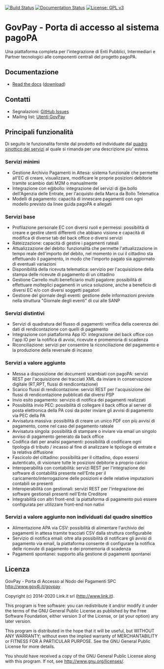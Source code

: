 [![Build Status](https://jenkins.link.it/govpay/job/govpay/job/master/badge/icon?job=GovPay)](https://jenkins.link.it/govpay/blue/organizations/jenkins/govpay/activity?branch=master)
[![Documentation Status](https://readthedocs.org/projects/govpay/badge/?version=master)](https://govpay.readthedocs.io/it/latest/?badge=master)
[![License: GPL v3](https://img.shields.io/badge/License-GPLv3-blue.svg)](https://raw.githubusercontent.com/link-it/govpay/master/LICENSE)

# GovPay - Porta di accesso al sistema pagoPA
Una piattaforma completa per l'integrazione di Enti Pubblici, Intermediari e Partner tecnologici alle componenti centrali del progetto pagoPA.

## Documentazione

- [Read the docs](https://govpay.readthedocs.io/it/latest/) ([download](https://readthedocs.org/projects/govpay/downloads/htmlzip/latest/))

## Contatti

- Segnalazioni: [GitHub Issues](https://github.com/link-it/GovPay/issues)
- Mailing list: [Utenti GovPay](http://www.gov4j.it/mailman/listinfo/utenti-govpay)

## Principali funzionalità

Di seguito le funzionalita fornite dal prodotto ed individuate dal [quadro sinottico dei servizi](https://www.pagopa.gov.it/it/pubbliche-amministrazioni/quadro-sinottico/) al
quale si rimanda per una descrizione piu' estesa.

### Servizi minimi

* Gestione Archivio Pagamenti in Attesa: sistema funzionale che permette all'EC di creare, visualizzare, modificare le proprie posizioni debitorie tramite scambio dati M2M o manualmente
* Integrazione con e@bollo: integrazione del servizi di @e.bollo dell'Agenzia delle Entrate, per l'acquisto della Marca da Bollo Telematica
* Modelli di pagamento: capacità di innescare pagamenti con ogni modello previsto da linee guida pagoPA e allegati

### Servizi base

* Profilazione personale EC con diversi ruoli e permessi: possibilità di creare e gestire utenti differenti che abbiano visione e capacità di modifica di diverse tab del back office o diversi servizi
* Rateizzazione: capacità di gestire i pagamenti rateali
* Attualizzazione del debito: funzionalità che permette l'attualizzazione in tempo reale dell'importo del debito, nel momento in cui il cittadino sta effettuando il pagamento, in modo che l'importo pagato sia aggiornato di eventuali variazioni
* Disponibilità della ricevuta telematica: servizio per l'acquisizione della stampa delle ricevute di pagamento di un cittadino
* Gestione Carrello multi beneficiario multi pagatore: possibilità di effettuare molteplici pagamenti in unica soluzione, anche a beneficio di diversi EC e/o con diversi soggetti pagatori
* Gestione del giornale degli eventi: gestione delle informazioni previste nella struttura "Giornale degli eventi" di cui alle SANP

### Servizi distintivi

* Servizi di quadratura del flusso di pagamenti: verifica della coerenza dei dati di rendicontazione con quelli di pagamento
* Integrazione con piattaforma App IO: integrazione del back office con l'app IO per la notifica di avvisi, ricevute e promemoria di scadenza
* Riconciliazione: servizi per consentire la riconciliazione del pagamento e la produzione della reversale di incasso

### Servizi a valore aggiunto

* Messa a disposizione dei documenti scambiati con pagoPA: servizi REST per l'acquisizione dei tracciati XML da inviare in conservazione digitale (RT,RPT, flussi di rendicontazione)
* Scarico flussi di rendicontazione: servizi REST per l'acquisizione dei flussi di rendicontazione pubblicati dai diversi PSP
* Invio esito pagamento: servizio di notifica dei pagamenti realizzati
* Possibilità invio PEC: possibilità di collegare il back office al server di posta elettronica della PA così da poter inviare gli avvisi di pagamento via PEC della PA
* Avvisatura massiva: possibilità di creare un unico PDF con più avvisi di pagamento, come nel caso del pagamento rateale
* Avvisatura singola: possibilità di stampare o inviare via email un singolo avviso di pagamento generato da back office
* Codifica dati per analisi pagamenti: possibilità di codificare ogni tipologia di tributo / incasso al fine di analizzare le tipologie di entrate e la relativa diffusione
* Fascicolo del cittadino: possibilità per il cittadino, dopo essersi autenticato, di visionare tutte le posizioni debitorie a proprio carico
* Interoperabilità con contabilità: servizi REST per l'integrazione dei software di contabilità presente nell'Ente per il caricamento/interrogazione delle posizioni e delle relative imputazioni contabili se presenti
* Interoperabilità con gestionali: servizi REST per l'integrazione dei software gestionali presenti nell'Ente Creditore	
* Integrabilità con altri front-end: la piattaforma di pagamento può essere configurata per utilizzare front-end non nativi

### Servizi a valore aggiunto non individuati dal quadro sinottico

* Alimentazione APA via CSV: possibilità di alimentare l'archivio dei pagamenti in attesa tramite tracciati CSV dalla struttura configurabile
* Servizio di notifica email: oltre alla possibilità di notificare gli avvisi di pagamento via email, la piattaforma consente di configurare la notifica delle ricevute di pagamento e dei promemoria di scadenza
* Pagamenti spontanei: supporto alla gestione di pagamenti spontanei

## Licenza

GovPay - Porta di Accesso al Nodo dei Pagamenti SPC
http://www.gov4j.it/govpay

Copyright (c) 2014-2020 Link.it srl (http://www.link.it).

This program is free software: you can redistribute it and/or modify
it under the terms of the GNU General Public License as published by
the Free Software Foundation, either version 3 of the License, or
(at your option) any later version.

This program is distributed in the hope that it will be useful,
but WITHOUT ANY WARRANTY; without even the implied warranty of
MERCHANTABILITY or FITNESS FOR A PARTICULAR PURPOSE.  See the
GNU General Public License for more details.

You should have received a copy of the GNU General Public License
along with this program. If not, see <http://www.gnu.org/licenses/>.

